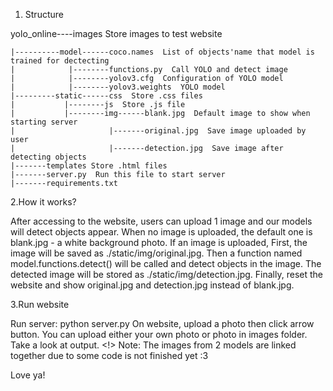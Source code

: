 1. Structure

yolo_online----images  Store images to test website

    |----------model------coco.names  List of objects'name that model is trained for dectecting
    |            |--------functions.py  Call YOLO and detect image
    |            |--------yolov3.cfg  Configuration of YOLO model
    |            |--------yolov3.weights  YOLO model
    |---------static------css  Store .css files
    |           |--------js  Store .js file
    |           |--------img------blank.jpg  Default image to show when starting server
    |                     |-------original.jpg  Save image uploaded by user
    |                     |-------detection.jpg  Save image after detecting objects
    |-------templates Store .html files
    |-------server.py  Run this file to start server
    |-------requirements.txt


2.How it works?

After accessing to the website, users can upload 1 image and our models will detect objects appear.
When no image is uploaded, the default one is blank.jpg - a white background photo.
If an image is uploaded,
First, the image will be saved as ./static/img/original.jpg.
Then a function named model.functions.detect() will be called and detect objects in the image. 
The detected image will be stored as ./static/img/detection.jpg.
Finally, reset the website and show original.jpg and detection.jpg instead of blank.jpg.


3.Run website

Run server: python server.py
On website, upload a photo then click arrow button. You can upload either your own photo or photo in images folder.
Take a look at output.
<!> Note: The images from 2 models are linked together due to some code is not finished yet :3

Love ya!
